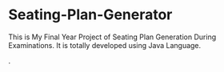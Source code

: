 # Seating-Plan-Generator

This is My Final Year Project of Seating Plan Generation During Examinations. It is totally developed using Java Language.





















































































































































































































































































































































































































































.






































